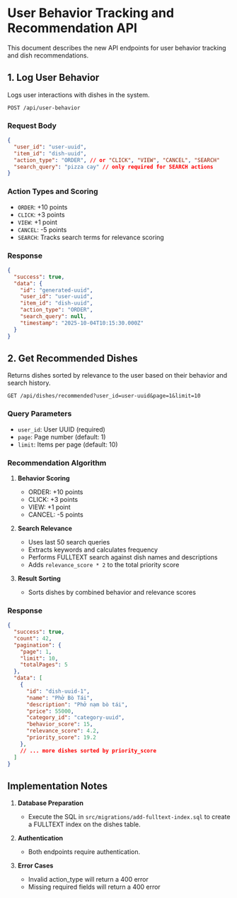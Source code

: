 # User Behavior Tracking and Recommendation API

This document describes the new API endpoints for user behavior tracking and dish recommendations.

## 1. Log User Behavior

Logs user interactions with dishes in the system.

```
POST /api/user-behavior
```

### Request Body

```json
{
  "user_id": "user-uuid",
  "item_id": "dish-uuid",
  "action_type": "ORDER", // or "CLICK", "VIEW", "CANCEL", "SEARCH"
  "search_query": "pizza cay" // only required for SEARCH actions
}
```

### Action Types and Scoring

- `ORDER`: +10 points
- `CLICK`: +3 points
- `VIEW`: +1 point
- `CANCEL`: -5 points
- `SEARCH`: Tracks search terms for relevance scoring

### Response

```json
{
  "success": true,
  "data": {
    "id": "generated-uuid",
    "user_id": "user-uuid",
    "item_id": "dish-uuid",
    "action_type": "ORDER",
    "search_query": null,
    "timestamp": "2025-10-04T10:15:30.000Z"
  }
}
```

## 2. Get Recommended Dishes

Returns dishes sorted by relevance to the user based on their behavior and search history.

```
GET /api/dishes/recommended?user_id=user-uuid&page=1&limit=10
```

### Query Parameters

- `user_id`: User UUID (required)
- `page`: Page number (default: 1)
- `limit`: Items per page (default: 10)

### Recommendation Algorithm

1. **Behavior Scoring**
   - ORDER: +10 points
   - CLICK: +3 points
   - VIEW: +1 point
   - CANCEL: -5 points

2. **Search Relevance**
   - Uses last 50 search queries
   - Extracts keywords and calculates frequency
   - Performs FULLTEXT search against dish names and descriptions
   - Adds `relevance_score * 2` to the total priority score

3. **Result Sorting**
   - Sorts dishes by combined behavior and relevance scores

### Response

```json
{
  "success": true,
  "count": 42,
  "pagination": {
    "page": 1,
    "limit": 10,
    "totalPages": 5
  },
  "data": [
    {
      "id": "dish-uuid-1",
      "name": "Phở Bò Tái",
      "description": "Phở nạm bò tái",
      "price": 55000,
      "category_id": "category-uuid",
      "behavior_score": 15,
      "relevance_score": 4.2,
      "priority_score": 19.2
    },
    // ... more dishes sorted by priority_score
  ]
}
```

## Implementation Notes

1. **Database Preparation**
   - Execute the SQL in `src/migrations/add-fulltext-index.sql` to create a FULLTEXT index on the dishes table.
   
2. **Authentication**
   - Both endpoints require authentication.

3. **Error Cases**
   - Invalid action_type will return a 400 error
   - Missing required fields will return a 400 error